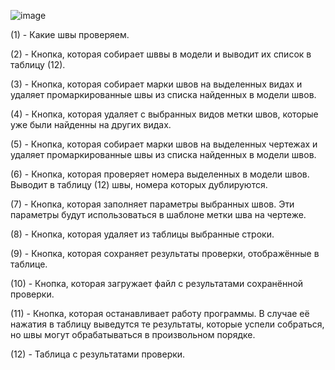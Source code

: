 ![image](https://user-images.githubusercontent.com/94370102/141934532-c27d1e2a-5b20-4f86-b10d-7aea3d734cb2.png)

(1) - Какие швы проверяем.

(2) - Кнопка, которая собирает шввы в модели и выводит их список в таблицу (12).

(3) - Кнопка, которая собирает марки швов на выделенных видах и удаляет промаркированные швы из списка найденных в модели швов.

(4) - Кнопка, которая удаляет с выбранных видов метки швов, которые уже были найденны на других видах.

(5) - Кнопка, которая собирает марки швов на выделенных чертежах и удаляет промаркированные швы из списка найденных в модели швов.

(6) - Кнопка, которая проверяет номера выделенных в модели швов. Выводит в таблицу (12) швы, номера которых дублируются.

(7) - Кнопка, которая заполняет параметры выбранных швов. Эти параметры будут использоваться в шаблоне метки шва на чертеже.

(8) - Кнопка, которая удаляет из таблицы выбранные строки.

(9) - Кнопка, которая сохраняет результаты проверки, отображённые в таблице.

(10) - Кнопка, которая загружает файл с результатами сохранённой проверки.

(11) - Кнопка, которая останавливает работу программы. В случае её нажатия в таблицу выведутся те результаты, которые успели собраться, но швы могут обрабатываться в произвольном порядке.

(12) - Таблица с результатами проверки.
